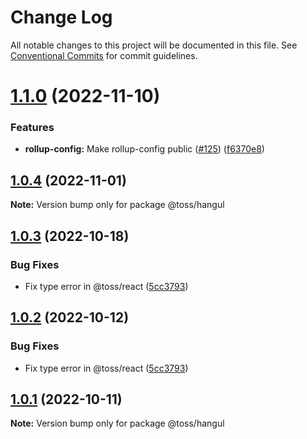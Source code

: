 # Change Log

All notable changes to this project will be documented in this file.
See [Conventional Commits](https://conventionalcommits.org) for commit guidelines.

# [1.1.0](https://github.com/toss/slash/compare/@toss/hangul@1.0.4...@toss/hangul@1.1.0) (2022-11-10)


### Features

* **rollup-config:** Make rollup-config public ([#125](https://github.com/toss/slash/issues/125)) ([f6370e8](https://github.com/toss/slash/commit/f6370e8c4b0fa926e923b518c26b7071ee0e53da))





## [1.0.4](https://github.com/toss/slash/compare/@toss/hangul@1.0.3...@toss/hangul@1.0.4) (2022-11-01)

**Note:** Version bump only for package @toss/hangul





## [1.0.3](https://github.com/toss/slash/compare/@toss/hangul@1.0.1...@toss/hangul@1.0.3) (2022-10-18)


### Bug Fixes

* Fix type error in @toss/react ([5cc3793](https://github.com/toss/slash/commit/5cc37936e8739204f32f9f50ee61570b758343f8))





## [1.0.2](https://github.com/toss/slash/compare/@toss/hangul@1.0.1...@toss/hangul@1.0.2) (2022-10-12)


### Bug Fixes

* Fix type error in @toss/react ([5cc3793](https://github.com/toss/slash/commit/5cc37936e8739204f32f9f50ee61570b758343f8))





## [1.0.1](https://github.com/toss/slash/compare/@toss/hangul@1.0.0...@toss/hangul@1.0.1) (2022-10-11)

**Note:** Version bump only for package @toss/hangul
